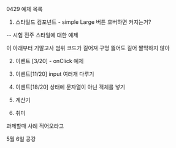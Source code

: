 0429 예제 목록

1. 스타일드 컴포넌트 - simple Large 버튼 호버하면 커지는거?

-- 시험 전주 스타일에 대한 예제

이 아래부터 기말고사 범위
코드가 길어져
구멍 뚫어도 길어 짤막하지 않아

2. 이벤트 [3/20] - onClick 예제 

3. 이벤트[11/20] input 여러개 다루기

4. 이벤트[18/20] 상태에 문자열이 아닌 객체를 넣기

5. 계산기

6. 취미

과제할때 사례 적어오라고

5월 6일 공강
